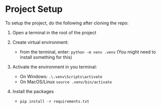 # Project Setup

To setup the project, do the following after cloning the repo:

1) Open a terminal in the root of the project

2) Create virtual environment:
    - from the terminal, enter: `python -m venv .venv`   (You might need to install something for this)

3) Activate the environment in you terminal:
    - On Windows: `.\.venv\Scripts\activate`
    - On MacOS/Linux `source .venv/bin/activate`

4) Install the packages
    - `pip install -r requirements.txt`